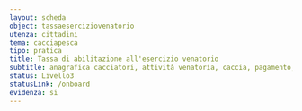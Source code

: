 ```yaml
---
layout: scheda
object: tassaeserciziovenatorio
utenza: cittadini
tema: cacciapesca
tipo: pratica
title: Tassa di abilitazione all'esercizio venatorio
subtitle: anagrafica cacciatori, attività venatoria, caccia, pagamento, tesserino
status: Livello3
statusLink: /onboard
evidenza: si
---
```

